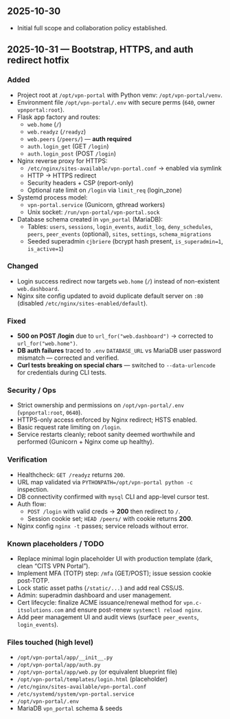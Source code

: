 ## 2025-10-30
- Initial full scope and collaboration policy established.
## 2025-10-31 — Bootstrap, HTTPS, and auth redirect hotfix

### Added
- Project root at `/opt/vpn-portal` with Python venv: `/opt/vpn-portal/venv`.
- Environment file `/opt/vpn-portal/.env` with secure perms (`640`, owner `vpnportal:root`).
- Flask app factory and routes:
  - `web.home` (`/`)
  - `web.readyz` (`/readyz`)
  - `web.peers` (`/peers/`) — **auth required**
  - `auth.login_get` (GET `/login`)
  - `auth.login_post` (POST `/login`)
- Nginx reverse proxy for HTTPS:
  - `/etc/nginx/sites-available/vpn-portal.conf` → enabled via symlink
  - HTTP → HTTPS redirect
  - Security headers + CSP (report-only)
  - Optional rate limit on `/login` via `limit_req` (login_zone)
- Systemd process model:
  - `vpn-portal.service` (Gunicorn, gthread workers)
  - Unix socket: `/run/vpn-portal/vpn-portal.sock`
- Database schema created in `vpn_portal` (MariaDB):
  - Tables: `users`, `sessions`, `login_events`, `audit_log`, `deny_schedules`, `peers`, `peer_events` (optional), `sites`, `settings`, `schema_migrations`
  - Seeded superadmin `cjbriere` (bcrypt hash present, `is_superadmin=1`, `is_active=1`)

### Changed
- Login success redirect now targets `web.home` (`/`) instead of non-existent `web.dashboard`.
- Nginx site config updated to avoid duplicate default server on `:80` (disabled `/etc/nginx/sites-enabled/default`).

### Fixed
- **500 on POST /login** due to `url_for("web.dashboard")` → corrected to `url_for("web.home")`.
- **DB auth failures** traced to `.env` `DATABASE_URL` vs MariaDB user password mismatch — corrected and verified.
- **Curl tests breaking on special chars** — switched to `--data-urlencode` for credentials during CLI tests.

### Security / Ops
- Strict ownership and permissions on `/opt/vpn-portal/.env` (`vpnportal:root`, `0640`).
- HTTPS-only access enforced by Nginx redirect; HSTS enabled.
- Basic request rate limiting on `/login`.
- Service restarts cleanly; reboot sanity deemed worthwhile and performed (Gunicorn + Nginx come up healthy).

### Verification
- Healthcheck: `GET /readyz` returns `200`.
- URL map validated via `PYTHONPATH=/opt/vpn-portal python -c` inspection.
- DB connectivity confirmed with `mysql` CLI and app-level cursor test.
- Auth flow:
  - `POST /login` with valid creds → **200** then redirect to `/`.
  - Session cookie set; `HEAD /peers/` with cookie returns **200**.
- Nginx config `nginx -t` passes; service reloads without error.

### Known placeholders / TODO
- Replace minimal login placeholder UI with production template (dark, clean “CITS VPN Portal”).
- Implement MFA (TOTP) step: `/mfa` (GET/POST); issue session cookie post-TOTP.
- Lock static asset paths (`/static/...`) and add real CSS/JS.
- Admin: superadmin dashboard and user management.
- Cert lifecycle: finalize ACME issuance/renewal method for `vpn.c-itsolutions.com` and ensure post-renew `systemctl reload nginx`.
- Add peer management UI and audit views (surface `peer_events`, `login_events`).

### Files touched (high level)
- `/opt/vpn-portal/app/__init__.py`
- `/opt/vpn-portal/app/auth.py`
- `/opt/vpn-portal/app/web.py` (or equivalent blueprint file)
- `/opt/vpn-portal/templates/login.html` (placeholder)
- `/etc/nginx/sites-available/vpn-portal.conf`
- `/etc/systemd/system/vpn-portal.service`
- `/opt/vpn-portal/.env`
- MariaDB `vpn_portal` schema & seeds
